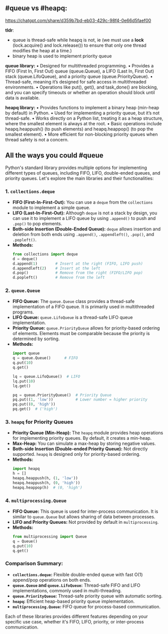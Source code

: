 ## #queue vs #heapq: 
  
https://chatgpt.com/share/d359b7bd-eb03-429c-98f4-0e66d5faef00

**tldr**: 
- queue is thread-safe while heapq is not, ie (we must use a **lock** (lock.acquire() and lock.release()) to ensure that only one thread modifies the heap at a time.)
- binary heap is used to implement priority queue

**queue library:**
•	Designed for multithreaded programming.
•	Provides a FIFO (First In, First Out) queue (queue.Queue), a LIFO (Last In, First Out) stack (queue.LifoQueue), and a priority queue (queue.PriorityQueue).
•	Thread-safe, meaning it’s designed for safe access in multithreaded environments.
•	Operations like put(), get(), and task_done() are blocking, and you can specify timeouts or whether an operation should block until data is available.

**heapq library:**
•	Provides functions to implement a binary heap (min-heap by default) in Python.
•	Used for implementing a priority queue, but it’s not thread-safe.
•	Works directly on a Python list, treating it as a heap structure, where the smallest element is always at the root.
•	Basic operations include heapq.heappush() (to push elements) and heapq.heappop() (to pop the smallest element).
•	More efficient for non-blocking priority queues when thread safety is not a concern.


## All the ways you could #queue 

Python's standard library provides multiple options for implementing different types of queues, including FIFO, LIFO, double-ended queues, and priority queues. Let's explore the main libraries and their functionalities:

### 1. **`collections.deque`**
   - **FIFO (First-In-First-Out):** You can use a `deque` from the `collections` module to implement a simple queue.
   - **LIFO (Last-In-First-Out):** Although `deque` is not a stack by design, you can use it to implement a LIFO queue by using `.append()` to push and `.pop()` to pop elements.
   - **Both-side Insertion (Double-Ended Queue):** `deque` allows insertion and deletion from both ends using `.append()`, `.appendleft()`, `.pop()`, and `.popleft()`.
   - **Methods:**
     ```python
     from collections import deque
     d = deque()
     d.append(1)        # Insert at the right (FIFO, LIFO push)
     d.appendleft(2)    # Insert at the left
     d.pop()            # Remove from the right (FIFO/LIFO pop)
     d.popleft()        # Remove from the left
     ```

### 2. **`queue.Queue`**
   - **FIFO Queue:** The `queue.Queue` class provides a thread-safe implementation of a FIFO queue. It is primarily used in multithreaded programs.
   - **LIFO Queue:** `queue.LifoQueue` is a thread-safe LIFO queue implementation.
   - **Priority Queue:** `queue.PriorityQueue` allows for priority-based ordering of elements. Elements must be comparable because the priority is determined by sorting.
   - **Methods:**
     ```python
     import queue
     q = queue.Queue()      # FIFO
     q.put(10)
     q.get()

     lq = queue.LifoQueue()  # LIFO
     lq.put(10)
     lq.get()

     pq = queue.PriorityQueue()  # Priority Queue
     pq.put((1, 'low'))          # Lower number = higher priority
     pq.put((0, 'high'))
     pq.get()  # ('high')
     ```

### 3. **`heapq` for Priority Queues**
   - **Priority Queue (Min-Heap):** The `heapq` module provides heap operations for implementing priority queues. By default, it creates a min-heap.
   - **Max-Heap:** You can simulate a max-heap by storing negative values.
   - **Both-side Insertion (Double-ended Priority Queue):** Not directly supported. `heapq` is designed only for priority-based ordering.
   - **Methods:**
     ```python
     import heapq
     h = []
     heapq.heappush(h, (1, 'low'))
     heapq.heappush(h, (0, 'high'))
     heapq.heappop(h)  # (0, 'high')
     ```

### 4. **`multiprocessing.Queue`**
   - **FIFO Queue:** This queue is used for inter-process communication. It is similar to `queue.Queue` but allows sharing of data between processes.
   - **LIFO and Priority Queues:** Not provided by default in `multiprocessing`.
   - **Methods:**
     ```python
     from multiprocessing import Queue
     q = Queue()
     q.put(10)
     q.get()
     ```

### Comparison Summary:
- **`collections.deque`:** Flexible double-ended queue with fast O(1) append/pop operations on both ends.
- **`queue.Queue` and `queue.LifoQueue`:** Thread-safe FIFO and LIFO implementations, commonly used in multi-threading.
- **`queue.PriorityQueue`:** Thread-safe priority queue with automatic sorting.
- **`heapq`:** Efficient heap-based priority queue implementation.
- **`multiprocessing.Queue`:** FIFO queue for process-based communication.

Each of these libraries provides different features depending on your specific use case, whether it's FIFO, LIFO, priority, or inter-process communication.